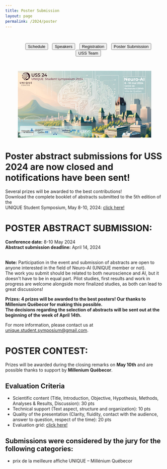 ```yaml
---
title: Poster Submission
layout: page
permalink: /2024/poster
---
```


<style>
.inlinelist ul {
  display: inline;
  list-style: none;
}

.inlinelist li {
  display: inline;
  padding: 3px 5px 3px 5px
}

@media only screen and (max-width: 665px) {
  .inlinelist ul {
    display: block;
    list-style: none;
  }

  .inlinelist li {
    display: block;
    padding: none;
  }
}
</style>
<br>
<center>
<ul class="inlinelist"><li class="inlinelist"><a href="/2024/schedule.html"><button class="button is-primary">Schedule</button></a></li>  <li class="inlinelist"><a href="/2024/speakers.html"><button class="button is-primary">Speakers</button></a></li>  <li class="inlinelist"><a href="https://www.eventbrite.ca/e/unique-student-symposium-2024-tickets-865573121507"><button class="button is-primary">Registration</button></a></li>  <li class="inlinelist"><a href="/2024/poster.html"><button class="button is-primary">Poster Submission</button></a></li> <li class="inlinelist"><a href="/2024/team.html"><button class="button is-primary">USS Team</button></a></li></ul>
</center>
<br>

<section class="hero is-primary">
  <div class="hero-body">
    <figure class="image is-5by2">
      <img src="/assets/img/USS2024/banner.png" alt="USS 2024">
    </figure>
  </div>
</section>

# Poster abstract submissions for USS 2024 are now closed and notifications have been sent!

Several prizes will be awarded to the best contributions! <br>
Download the complete booklet of abstracts submitted to the 5th edition of the <br>
UNIQUE Student Symposium, May 8-10, 2024: <a href="https://drive.google.com/file/d/1kREKYbRzEaVV2g4Xx9i8li7reAvfdpXR/view?usp=drive_link">click here!</a><br>


# POSTER ABSTRACT SUBMISSION:

**Conference date:** 8-10 May 2024 <br>
**Abstract submission deadline:** April 14, 2024 <br> <br>

**Note:** Participation in the event and submission of abstracts are open to anyone interested in the field of Neuro-AI (UNIQUE member or not). <br>
The work you submit should be related to both neuroscience and AI, but it doesn't have to be in equal part. Pilot studies, first results and work in progress are welcome alongside more finalized studies, as both can lead to great discussions! <br>

**Prizes: 4 prizes will be awarded to the best posters! Our thanks to Millenium Québecor for making this possible.**  <br>
**The decisions regarding the selection of abstracts will be sent out at the beginning of the week of April 14th.** <br>

For more information, please contact us at unique.student.symposium@gmail.com. <br>

#  POSTER CONTEST:

Prizes will be awarded during the closing remarks on **May 10th** and are possible thanks to support by **Millenium Québecor**. 

## Evaluation Criteria

* Scientific content (Title, Introduction, Objective, Hypothesis, Methods, Analyses & Results, Discussion): 30 pts
* Technical support (Text aspect, structure and organization): 10 pts
* Quality of the presentation (Clarity, fluidity, contact with the audience, answer to question, respect of the time): 20 pts
* Evaluation grid: <a href="https://drive.google.com/file/d/1m0tiGXpvl9x3c9TrViU_gjK7GEZnqPT8/view?usp=drive_link">click here!</a>

## Submissions were considered by the jury for the following categories: 

* prix de la meilleure affiche UNIQUE – Millénium Québecor
